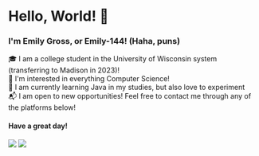 # Hello, World! &#128075;

### I'm Emily Gross, or Emily-144! (Haha, puns)  

&#127891; I am a college student in the University of Wisconsin system (transferring to Madison in 2023)!  
&#129300; I'm interested in everything Computer Science!  
&#128221; I am currently learning Java in my studies, but also love to experiment  
&#128236; I am open to new opportunities! Feel free to contact me through any of the platforms below! 

#### Have a great day!  

[![](https://img.shields.io/badge/linkedin-%230077B5?style=for-the-badge&logo=linkedin)](https://www.linkedin.com/in/emily-gross-29a445221/)
[![](https://img.shields.io/badge/gmail-D14836?style=for-the-badge&logo=gmail&logoColor=white)](mailto:gross.c.emily@gmail.com)

<!---
Emily-144/Emily-144 is a ✨ special ✨ repository because its `README.md` (this file) appears on your GitHub profile.
You can click the Preview link to take a look at your changes.
--->

